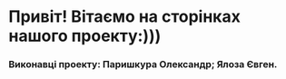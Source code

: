 <h1>Привіт! Вітаємо на сторінках нашого проекту:)))</h1> 

<h3>Виконавці проекту:
Паришкура Олександр;
Ялоза Євген.</h3>